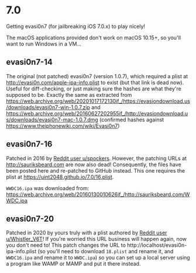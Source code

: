 # 7.0

Getting evasi0n7 (for jailbreaking iOS 7.0.x) to play nicely!

The macOS applications provided don't work on macOS 10.15+, so you'll want to run Windows in a VM...

## evasi0n7-14

The original (not patched) evasi0n7 (version 1.0.7), which required a plist at http://evasi0n.com/apple-ipa-info.plist to exist (but that link is dead now). Useful for diff-checking, or just making sure the hashes are what they're supposed to be. Exactly the same as extracted from https://web.archive.org/web/20201017172130if_/https://evasiondownload.us/downloads/evasi0n7-win-1.0.7.zip and https://web.archive.org/web/20160627202955if_/http://evasiondownload.us/downloads/evasi0n7-mac-1.0.7.dmg (confirmed hashes against https://www.theiphonewiki.com/wiki/Evasi0n7)

## evasi0n7-16

Patched in 2016 by [Reddit user u/spockers](https://www.reddit.com/r/sauriksbeard/comments/62nknk/evasi0n7_fix_for_cannot_retrieve_package_from_the/). However, the patching URLs at http://sauriksbeard.com are now also dead! Consequently, the files have been posted here and re-patched to GitHub instead. This one requires the plist at https://uint2048.github.io/7.0/16.plist.

`WWDC16.ipa` was downloaded from: https://web.archive.org/web/20160130010626if_/http://sauriksbeard.com/WWDC.ipa

## evasi0n7-20

Patched in 2020 by yours truly with a plist authored by [Reddit user u/Whistler_V6T](https://www.reddit.com/r/LegacyJailbreak/comments/ifmlpx/tutorial_how_to_jailbreak_ios_70x_with_evasi0n7/)! If you're worried this URL business will happen again, now you don't need to! This patch changes the URL to http://localhost/evasi0n-ipa-info.plist (so you'll need to download `18.plist` and rename it, and `WWDC16.ipa` and rename it to `WWDC.ipa`) so you can set up a local server using a program like WAMP or MAMP and put it there instead.